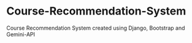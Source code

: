 # Course-Recommendation-System
Course Recommendation System created using Django, Bootstrap and Gemini-API 
